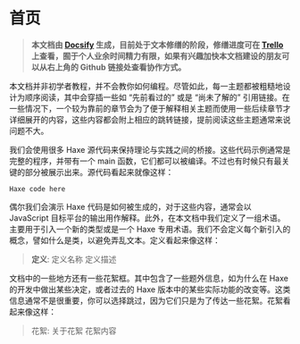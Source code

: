 # 首页

> **本文档由 [Docsify](https://docsify.js.org/#/) 生成，目前处于文本修缮的阶段，修缮进度可在 [Trello](https://trello.com/b/4HZ6nxeL/haxe-manual-cn) 上查看，囿于个人业余时间精力有限，如果有兴趣加快本文档建设的朋友可以从右上角的 Github 链接处查看协作方式。**

本文档并非初学者教程，并不会教你如何编程。尽管如此，每一主题都被粗糙地设计为顺序阅读，其中会穿插一些如 “先前看过的” 或是 “尚未了解的” 引用链接。在一些情况下，一个较为靠前的章节会为了便于解释相关主题而使用一些后续章节才详细展开的内容，这些内容都会附上相应的跳转链接，提前阅读这些主题通常来说问题不大。

我们会使用很多 Haxe 源代码来保持理论与实践之间的桥接。这些代码示例通常是完整的程序，并带有一个 main 函数，它们都可以被编译。不过也有时候只有最关键的部分被展示出来。源代码看起来就像这样：

```
Haxe code here 
```

偶尔我们会演示 Haxe 代码是如何被生成的，对于这些内容，通常会以 JavaScript 目标平台的输出用作解释。此外，在本文档中我们定义了一组术语。主要用于引入一个新的类型或是一个 Haxe 专用术语。我们不会定义每个新引入的概念，譬如什么是类，以避免弄乱文本。定义看起来像这样：

> **定义**: 定义名称
>  定义描述

文档中的一些地方还有一些花絮框。其中包含了一些题外信息，如为什么在 Haxe 的开发中做出某些决定，或者过去的 Haxe 版本中的某些实际功能的改变等。这类信息通常不是很重要，你可以选择跳过，因为它们只是为了传达一些花絮。花絮看起来像这样：

> 花絮: 关于花絮
>  花絮内容